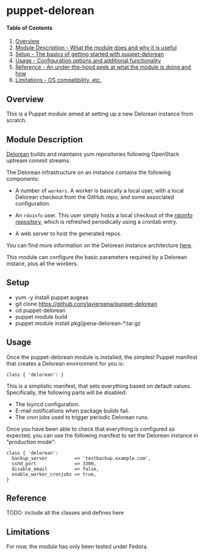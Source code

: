 # puppet-delorean

#### Table of Contents

1. [Overview](#overview)
2. [Module Description - What the module does and why it is useful](#module-description)
3. [Setup - The basics of getting started with puppet-delorean](#setup)
4. [Usage - Configuration options and additional functionality](#usage)
5. [Reference - An under-the-hood peek at what the module is doing and how](#reference)
5. [Limitations - OS compatibility, etc.](#limitations)

## Overview
This is a Puppet module aimed at setting up a new Delorean instance from
scratch.

## Module Description

[Delorean](https://github.com/openstack-packages/delorean) builds and maintains yum repositories following OpenStack uptream commit streams. 

The Delorean infrastructure on an instance contains the following components:

- A number of `workers`. A worker is basically a local user, with a local Delorean checkout from the GitHub repo, and some associated configuration.

- An `rdoinfo` user. This user simply hosts a local checkout of the [rdoinfo repository](https://github.com/redhat-openstack/rdoinfo), which is refreshed periodically using a crontab entry.

- A web server to host the generated repos.

You can find more information on the Delorean instance architecture [here](https://github.com/redhat-openstack/delorean-instance/blob/master/docs/delorean-instance.md).

This module can configure the basic parameters required by a Delorean instace, plus all the workers.

## Setup

- yum -y install puppet augeas
- git clone https://github.com/javierpena/puppet-delorean
- cd puppet-delorean
- puppet module build
- puppet module install pkg/jpena-delorean-*.tar.gz

## Usage

Once the puppet-delorean module is installed, the simplest Puppet manifest that creates a Delorean environment for you is:

    class { 'delorean': }

This is a simplistic manifest, that sets everything based on default values. Specifically, the following parts will be disabled:

- The lsyncd configuration.
- E-mail notifications when package builds fail.
- The cron jobs used to trigger periodic Delorean runs.

Once you have been able to check that everything is configured as expected, you can use the following manifest to set the Delorean instance in "production mode":

    class { 'delorean': 
      backup_server          => 'testbackup.example.com',
      sshd_port              => 3300,
      disable_email          => false,
      enable_worker_cronjobs => true,
    }

## Reference

TODO: include all the classes and defines here

## Limitations

For now, the module has only been tested under Fedora.

